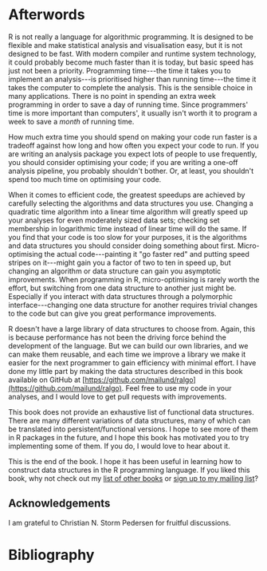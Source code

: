# Afterwords

R is not really a language for algorithmic programming. It is designed to be flexible and make statistical analysis and visualisation easy, but it is not designed to be fast. With modern compiler and runtime system technology, it could probably become much faster than it is today, but basic speed has just not been a priority. Programming time---the time it takes you to implement an analysis---is prioritised higher than running time---the time it takes the computer to complete the analysis. This is the sensible choice in many applications. There is no point in spending an extra week programming in order to save a day of running time. Since programmers' time is more important than computers', it usually isn't worth it to program a week to save a *month* of running time.

How much extra time you should spend on making your code run faster is a tradeoff against how long and how often you expect your code to run. If you are writing an analysis package you expect lots of people to use frequently, you should consider optimising your code; if you are writing a one-off analysis pipeline, you probably shouldn't bother. Or, at least, you shouldn't spend too much time on optimising your code.

When it comes to efficient code, the greatest speedups are achieved by carefully selecting the algorithms and data structures you use. Changing a quadratic time algorithm into a linear time algorithm will greatly speed up your analyses for even moderately sized data sets; checking set membership in logarithmic time instead of linear time will do the same. If you find that your code is too slow for your purposes, it is the algorithms and data structures you should consider doing something about first. Micro-optimising the actual code---painting it "go faster red" and putting speed stripes on it---might gain you a factor of two to ten in speed up, but changing an algorithm or data structure can gain you asymptotic improvements. When programming in R, micro-optimising is rarely worth the effort, but switching from one data structure to another just might be. Especially if you interact with data structures through a polymorphic interface---changing one data structure for another requires trivial changes to the code but can give you great performance improvements.

R doesn't have a large library of data structures to choose from. Again, this is because performance has not been the driving force behind the development of the language. But we can build our own libraries, and we can make them reusable, and each time we improve a library we make it easier for the next programmer to gain efficiency with minimal effort. I have done my little part by making the data structures described in this book available on GitHub at [https://github.com/mailund/ralgo](https://github.com/mailund/ralgo). Feel free to use my code in your analyses, and I would love to get pull requests with improvements.

This book does not provide an exhaustive list of functional data structures. There are many different variations of data structures, many of which can be translated into persistent/functional versions. I hope to see more of them in R packages in the future, and I hope this book has motivated you to try implementing some of them. If you do, I would love to hear about it.

This is the end of the book. I hope it has been useful in learning how to construct data structures in the R programming language. If you liked this book, why not check out my [list of other books](http://wp.me/P9B2l-DN) or 
[sign up to my mailing list](http://eepurl.com/cwIbR5)?

## Acknowledgements

I am grateful to Christian N. Storm Pedersen for fruitful discussions.

# Bibliography
